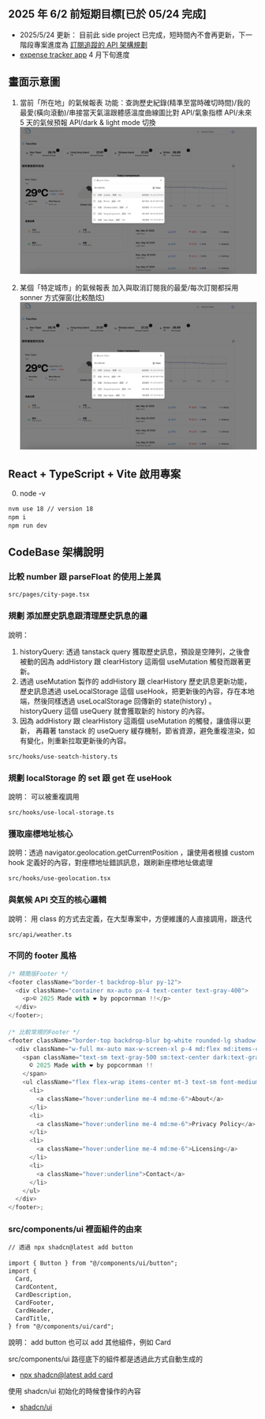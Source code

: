 ## 2025 年 6/2 前短期目標[已於 05/24 完成]

- 2025/5/24 更新： 目前此 side project 已完成，短時間內不會再更新，下一階段專案進度為 [訂閱追蹤的 API 架構規劃](https://github.com/Vic428-human/subscription-tracker-nodejs-api-architecture)
- [expense tracker app](https://github.com/Vic428-human/expense-tracker-app) 4 月下旬進度

## 畫面示意圖

1. 當前「所在地」的氣候報表
   功能：查詢歷史紀錄(精準至當時確切時間)/我的最愛(橫向滾動)/串接當天氣溫跟體感溫度曲線圖比對 API/氣象指標 API/未來 5 天的氣候預報 API/dark & light mode 切換
   ![當前所在地的氣候](https://github.com/Vic428-human/weather-app/blob/af4cecdc74e94a7cc7ccb949549ffab75d0ae9f5/cityName.png)

2. 某個「特定城市」的氣候報表
   加入與取消訂閱我的最愛/每次訂閱都採用 sonner 方式彈窗(比較酷炫)
   ![某個特定城市的氣候](https://github.com/Vic428-human/weather-app/blob/9da760d18511d7b30f8d4989b2436a50471fbfaa/cityName.png)

## React + TypeScript + Vite 啟用專案

0. node -v

```bash
nvm use 18 // version 18
npm i
npm run dev
```

## CodeBase 架構說明

### 比較 number 跟 parseFloat 的使用上差異

```
src/pages/city-page.tsx
```

### 規劃 添加歷史訊息跟清理歷史訊息的邏

說明：

1. historyQuery: 透過 tanstack query 獲取歷史訊息，預設是空陣列，之後會被動的因為 addHistory 跟 clearHistory 這兩個 useMutation 觸發而跟著更新。
2. 透過 useMutation 製作的 addHistory 跟 clearHistory 歷史訊息更新功能，歷史訊息透過 useLocalStorage 這個 useHook，把更新後的內容，存在本地端，然後同樣透過 useLocalStorage 回傳新的 state(history) 。 historyQuery 這個 useQuery 就會獲取新的 history 的內容。
3. 因為 addHistory 跟 clearHistory 這兩個 useMutation 的觸發，讓值得以更新，
   再藉著 tanstack 的 useQuery 緩存機制，節省資源，避免重複渲染，如有變化，則重新拉取更新後的內容。

```
src/hooks/use-seatch-history.ts
```

### 規劃 localStorage 的 set 跟 get 在 useHook

說明： 可以被重複調用

```
src/hooks/use-local-storage.ts
```

### 獲取座標地址核心

說明：透過 navigator.geolocation.getCurrentPosition ，讓使用者根據 custom hook 定義好的內容，對座標地址錯誤訊息，跟刷新座標地址做處理

```
src/hooks/use-geolocation.tsx
```

### 與氣候 API 交互的核心邏輯

說明： 用 class 的方式去定義，在大型專案中，方便維護的人直接調用，跟迭代

```
src/api/weather.ts
```

### 不同的 footer 風格

```js
/* 精簡版Footer */
<footer className="border-t backdrop-blur py-12">
  <div className="container mx-auto px-4 text-center text-gray-400">
    <p>© 2025 Made with ❤️ by popcornman !!</p>
  </div>
</footer>;

/* 比較常規的Footer */
<footer className="border-top backdrop-blur bg-white rounded-lg shadow-sm m-4 dark:bg-gray-800">
  <div className="w-full mx-auto max-w-screen-xl p-4 md:flex md:items-center md:justify-between">
    <span className="text-sm text-gray-500 sm:text-center dark:text-gray-400">
      © 2025 Made with ❤️ by popcornman !!
    </span>
    <ul className="flex flex-wrap items-center mt-3 text-sm font-medium text-gray-500 dark:text-gray-400 sm:mt-0">
      <li>
        <a className="hover:underline me-4 md:me-6">About</a>
      </li>
      <li>
        <a className="hover:underline me-4 md:me-6">Privacy Policy</a>
      </li>
      <li>
        <a className="hover:underline me-4 md:me-6">Licensing</a>
      </li>
      <li>
        <a className="hover:underline">Contact</a>
      </li>
    </ul>
  </div>
</footer>;
```

### src/components/ui 裡面組件的由來

```tsx
// 透過 npx shadcn@latest add button

import { Button } from "@/components/ui/button";
import {
  Card,
  CardContent,
  CardDescription,
  CardFooter,
  CardHeader,
  CardTitle,
} from "@/components/ui/card";
```

說明： add button 也可以 add 其他組件，例如 Card

src/components/ui 路徑底下的組件都是透過此方式自動生成的

- [npx shadcn@latest add card](https://ui.shadcn.com/docs/components/card)

使用 shadcn/ui 初始化的時候會操作的內容

- [shadcn/ui](https://ui.shadcn.com/docs/installation/vite)
